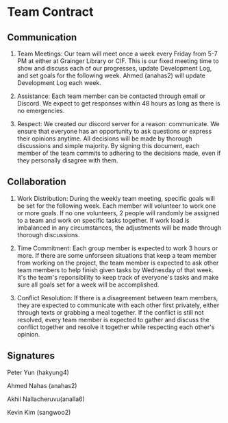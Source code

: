 # Team Contract

## Communication

1. Team Meetings: Our team will meet once a week every Friday from 5-7 PM at either at Grainger Library or CIF. This is our fixed meeting time to show and discuss each of our progresses, update Development Log, and set goals for the following week. Ahmed (anahas2) will update Development Log each week.  

2. Assistance: Each team member can be contacted through email or Discord. We expect to get responses within 48 hours as long as there is no emergencies.

3. Respect: We created our discord server for a reason: communicate. We ensure that everyone has an opportunity to ask questions or express their opinions anytime. All decisions will be made by thorough discussions and simple majority. By signing this document, each member of the team commits to adhering to the decisions made, even if they personally disagree with them.


## Collaboration

1. Work Distribution: During the weekly team meeting, specific goals will be set for the following week. Each member will volunteer to work one or more goals. If no one volunteers, 2 people will randomly be assigned to a team and work on specific tasks together. If work load is imbalanced in any circumstances, the adjustments will be made through thorough discussions.

2. Time Commitment: Each group member is expected to work 3 hours or more. If there are some unforseen situations that keep a team member from working on the project, the team member is expected to ask other team members to help finish given tasks by Wednesday of that week. It's the team's reponsibility to keep track of everyone's tasks and make sure all goals set for a week will be accomplished.

3. Conflict Resolution: If there is a disagreement between team members, they are expected to communicate with each other first privately, either through texts or grabbing a meal together. If the conflict is still not resolved, every team member is expected to gather and discuss the conflict together and resolve it together while respecting each other's opinion.

## Signatures
Peter Yun (hakyung4)

Ahmed Nahas (anahas2)

Akhil Nallacheruvu(analla6)

Kevin Kim (sangwoo2)
